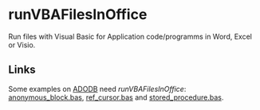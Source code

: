 # runVBAFilesInOffice


Run files with Visual Basic for Application code/programms in Word, Excel or Visio.

## Links

Some examples on [ADODB](https://github.com/ReneNyffenegger/about-adodb/tree/master/Oracle) need *runVBAFilesInOffice*:
[anonymous_block.bas](https://github.com/ReneNyffenegger/about-adodb/blob/master/Oracle/anonymous_block.bas),
[ref_cursor.bas](https://github.com/ReneNyffenegger/about-adodb/blob/master/Oracle/ref_cursor.bas) and
[stored_procedure.bas](https://github.com/ReneNyffenegger/about-adodb/blob/master/Oracle/stored_procedure.bas).
